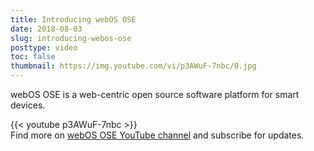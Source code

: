 ```yaml
---
title: Introducing webOS OSE
date: 2018-08-03
slug: introducing-webos-ose
posttype: video
toc: false
thumbnail: https://img.youtube.com/vi/p3AWuF-7nbc/0.jpg
---
```


webOS OSE is a web-centric open source software platform for smart devices.

{{< youtube p3AWuF-7nbc >}}
<br>
Find more on [webOS OSE YouTube channel](https://www.youtube.com/channel/UC8wy-KVywjZ9CPrVeq4DvmA) and subscribe for updates.
